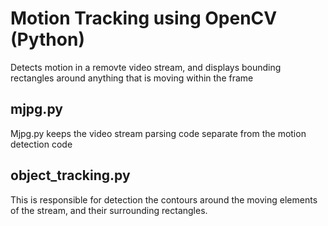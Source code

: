 # Motion Tracking using OpenCV (Python)
Detects motion in a removte video stream, and displays bounding rectangles around anything that is moving within the frame

## mjpg.py
Mjpg.py keeps the video stream parsing code separate from the motion detection code

## object_tracking.py
This is responsible for detection the contours around the moving elements of the stream, and their surrounding rectangles.
